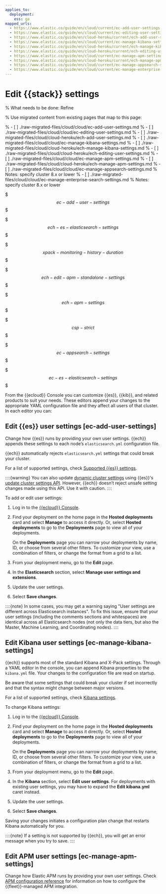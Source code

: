 ```yaml
---
applies_to:
  deployment:
    ess: ga
mapped_urls:
  - https://www.elastic.co/guide/en/cloud/current/ec-add-user-settings.html
  - https://www.elastic.co/guide/en/cloud/current/ec-editing-user-settings.html
  - https://www.elastic.co/guide/en/cloud-heroku/current/ech-add-user-settings.html
  - https://www.elastic.co/guide/en/cloud/current/ec-manage-kibana-settings.html
  - https://www.elastic.co/guide/en/cloud-heroku/current/ech-manage-kibana-settings.html
  - https://www.elastic.co/guide/en/cloud-heroku/current/ech-editing-user-settings.html
  - https://www.elastic.co/guide/en/cloud/current/ec-manage-apm-settings.html
  - https://www.elastic.co/guide/en/cloud-heroku/current/ech-manage-apm-settings.html
  - https://www.elastic.co/guide/en/cloud/current/ec-manage-appsearch-settings.html
  - https://www.elastic.co/guide/en/cloud/current/ec-manage-enterprise-search-settings.html
---
```


# Edit {{stack}} settings

% What needs to be done: Refine

% Use migrated content from existing pages that map to this page:

% - [ ] ./raw-migrated-files/cloud/cloud/ec-add-user-settings.md
% - [ ] ./raw-migrated-files/cloud/cloud/ec-editing-user-settings.md
% - [ ] ./raw-migrated-files/cloud/cloud-heroku/ech-add-user-settings.md
% - [ ] ./raw-migrated-files/cloud/cloud/ec-manage-kibana-settings.md
% - [ ] ./raw-migrated-files/cloud/cloud-heroku/ech-manage-kibana-settings.md
% - [ ] ./raw-migrated-files/cloud/cloud-heroku/ech-editing-user-settings.md
% - [ ] ./raw-migrated-files/cloud/cloud/ec-manage-apm-settings.md
% - [ ] ./raw-migrated-files/cloud/cloud-heroku/ech-manage-apm-settings.md
% - [ ] ./raw-migrated-files/cloud/cloud/ec-manage-appsearch-settings.md
%      Notes: specify cluster 8.x or lower
% - [ ] ./raw-migrated-files/cloud/cloud/ec-manage-enterprise-search-settings.md
%      Notes: specify cluster 8.x or lower

$$$ec-add-user-settings$$$

$$$ech-es-elasticsearch-settings$$$

$$$xpack-monitoring-history-duration$$$

$$$ech-edit-apm-standalone-settings$$$

$$$ech-apm-settings$$$

$$$csp-strict$$$

$$$ec-appsearch-settings$$$

$$$ec-es-elasticsearch-settings$$$

From the {{ecloud}} Console you can customize {{es}}, {{kib}}, and related products to suit your needs. These editors append your changes to the appropriate YAML configuration file and they affect all users of that cluster. In each editor you can:


## Edit {{es}} user settings [ec-add-user-settings]

Change how {{es}} runs by providing your own user settings. {{ech}} appends these settings to each node’s `elasticsearch.yml` configuration file.

{{ech}} automatically rejects `elasticsearch.yml` settings that could break your cluster.

For a list of supported settings, check [Supported {{es}} settings](elasticsearch://reference/elasticsearch/configuration-reference/elastic-cloud-hosted-elasticsearch-settings.md).

::::{warning}
You can also update [dynamic cluster settings](../../../deploy-manage/deploy/self-managed/configure-elasticsearch.md#dynamic-cluster-setting) using {{es}}'s [update cluster settings API](https://www.elastic.co/docs/api/doc/elasticsearch/operation/operation-cluster-put-settings). However, {{ech}} doesn’t reject unsafe setting changes made using this API. Use it with caution.
::::


To add or edit user settings:

1. Log in to the [{{ecloud}} Console](https://cloud.elastic.co?page=docs&placement=docs-body).
2. Find your deployment on the home page in the **Hosted deployments** card and select **Manage** to access it directly. Or, select **Hosted deployments** to go to the **Deployments** page to view all of your deployments.

    On the **Deployments** page you can narrow your deployments by name, ID, or choose from several other filters. To customize your view, use a combination of filters, or change the format from a grid to a list.

3. From your deployment menu, go to the **Edit** page.
4. In the **Elasticsearch** section, select **Manage user settings and extensions**.
5. Update the user settings.
6. Select **Save changes**.

::::{note}
In some cases, you may get a warning saying "User settings are different across Elasticsearch instances". To fix this issue, ensure that your user settings (including the comments sections and whitespaces) are identical across all Elasticsearch nodes (not only the data tiers, but also the Master, Machine Learning, and Coordinating nodes).
::::

## Edit Kibana user settings [ec-manage-kibana-settings]

{{ech}} supports most of the standard Kibana and X-Pack settings. Through a YAML editor in the console, you can append Kibana properties to the `kibana.yml` file. Your changes to the configuration file are read on startup.

Be aware that some settings that could break your cluster if set incorrectly and that the syntax might change between major versions.

For a list of supported settings, check [Kibana settings](kibana://reference/cloud/elastic-cloud-kibana-settings.md).

To change Kibana settings:

1. Log in to the [{{ecloud}} Console](https://cloud.elastic.co?page=docs&placement=docs-body).
2. Find your deployment on the home page in the **Hosted deployments** card and select **Manage** to access it directly. Or, select **Hosted deployments** to go to the **Deployments** page to view all of your deployments.

    On the **Deployments** page you can narrow your deployments by name, ID, or choose from several other filters. To customize your view, use a combination of filters, or change the format from a grid to a list.

3. From your deployment menu, go to the **Edit** page.
4. In the **Kibana** section, select **Edit user settings**. For deployments with existing user settings, you may have to expand the **Edit kibana.yml** caret instead.
5. Update the user settings.
6. Select **Save changes**.

Saving your changes initiates a configuration plan change that restarts Kibana automatically for you.

::::{note}
If a setting is not supported by {{ech}}, you will get an error message when you try to save.
::::

## Edit APM user settings [ec-manage-apm-settings]

Change how Elastic APM runs by providing your own user settings.
Check [APM configuration reference](/solutions/observability/apps/configure-apm-server.md) for information on how to configure the {{fleet}}-managed APM integration.